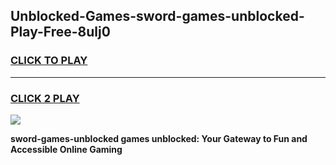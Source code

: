 
## Unblocked-Games-sword-games-unblocked-Play-Free-8ulj0
<h3>
<a href="https://premium76.site?title=sword-games-unblocked&ref=19M">CLICK TO PLAY</a></h3>
<hr>

<h3>
<a href="https://premium76.site?title=sword-games-unblocked&ref=19M">CLICK 2 PLAY</a>
  
</h3>

<a href="https://premium76.site?title=sword-games-unblocked&ref=19M"><img src="https://clearcache.store/games.png"></a>


**sword-games-unblocked games unblocked: Your Gateway to Fun and Accessible Online Gaming**
